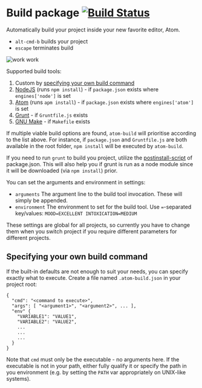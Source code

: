 # Build package [![Build Status](https://travis-ci.org/noseglid/atom-build.svg?branch=master)](https://travis-ci.org/noseglid/atom-build)

Automatically build your project inside your new favorite editor, Atom.

  * `alt-cmd-b` builds your project
  * `escape` terminates build

![work work](http://noseglid.github.io/atom-build.gif)

Supported build tools:

  1. Custom by [specifying your own build command](#custom-build-command)
  1. [NodeJS](http://nodejs.org) (runs `npm install`) - if `package.json` exists where `engines['node']` is set
  1. [Atom](http://atom.io) (runs `apm install`) - if `package.json` exists where `engines['atom']` is set
  1. [Grunt](http://gruntjs.com/) - if `Gruntfile.js` exists
  1. [GNU Make](https://www.gnu.org/software/make/) - if `Makefile` exists

If multiple viable build options are found, `atom-build` will
prioritise according to the list above. For instance, if `package.json` and
`Gruntfile.js` are both available in the root folder, `npm install` will be
executed by `atom-build`.

If you need to run `grunt` to build you project,
utilize the [postinstall-script](https://www.npmjs.org/doc/misc/npm-scripts.html) of
package.json. This will also help you if grunt is run as a node module since it
will be downloaded (via `npm install`) prior.

You can set the arguments and environment in settings:

  * `arguments` The argument line to the build tool invocation. These will simply be appended.
  * `environment` The environment to set for the build tool. Use `=`-separated key/values: `MOOD=EXCELLENT INTOXICATION=MEDIUM`

These settings are global for all projects, so currently you have to change them
when you switch project if you require different parameters for different projects.

<a name="custom-build-command"></a>
## Specifying your own build command

If the built-in defaults are not enough to suit your needs, you can specify
exactly what to execute. Create a file named `.atom-build.json` in your project root:

    {
      "cmd": "<command to execute>",
      "args": [ "<argument1>", "<argument2>", ... ],
      "env" {
        "VARIABLE1": "VALUE1",
        "VARIABLE2": "VALUE2",
        ...
        ...
        ...
      }
    }

Note that `cmd` must only be the executable - no arguments here. If the
executable is not in your path, either fully qualify it or specify the path
in you environment (e.g. by setting the `PATH` var appropriately on UNIX-like
systems).
